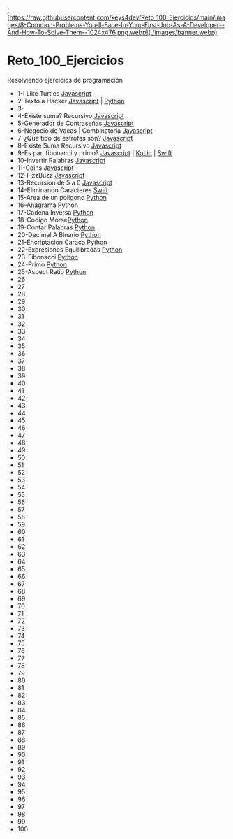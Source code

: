 ![https://raw.githubusercontent.com/keys4dev/Reto_100_Ejercicios/main/images/8-Common-Problems-You-ll-Face-In-Your-First-Job-As-A-Developer--And-How-To-Solve-Them--1024x476.png.webp](./images/banner.webp)
# Reto_100_Ejercicios

Resolviendo ejercicios de programación
* 1-I Like Turtles [Javascript](javascript/01_I_like_turtles.js)
* 2-Texto a Hacker [Javascript](javascript/02_to_hacker_language.js) | [Python](python/02_to_hacker_language.py)
* 3-
* 4-Existe suma? Recursivo [Javascript](javascript/04__Sumar_numeros_de_un_string.js)
* 5-Generador de Contraseñas [Javascript](javascript/05_Generador_de_passwords.js)
* 6-Negocio de Vacas | Combinatoria [Javascript](javascript/06_Combinatoria_vacas.js)
* 7-¿Que tipo de estrofas són? [Javascript](javascript/07_Estrofas.js)
* 8-Existe Suma Recursivo [Javascript](javascript/08_Existe_suma_recursivo.js)
* 9-Es par, fibonacci y primo? [Javascript](javascript/09_Par_Fibonnaci_Primo.js) | [Kotlin](kotlin/09_Par_Fibonnaci_Primo.kt) | [Swift](swift/09_Par_Fibonnaci_Primo.swift)
* 10-Invertir Palabras [Javascript](javascript/10_Invertir_palabras.js)
* 11-Coins [Javascript](javascript/11_coins.js)
* 12-FizzBuzz [Javascript](javascript/12_fizzbuzz.js)
* 13-Recursion de 5 a 0 [Javascript](javascript/13_recursion_5_a_0.js)
* 14-Eliminando Caracteres [Swift](swift/14_EliminadoCaracteres.swift)
* 15-Area de un poligono [Python](python/15_area_poligono.py)
* 16-Anagrama [Python](python/16_anagrama.py)
* 17-Cadena Inversa [Python](python/17_cadena_inversa.py)
* 18-Codigo Morse[Python](python/18_codigo_morse.py)
* 19-Contar Palabras [Python](python/19_contar_palabras.py)
* 20-Decimal A Binario [Python](python/20_decimal_a_binario.py)
* 21-Encriptacion Caraca [Python](python/21_encriptacion_karaca.py)
* 22-Expresiones Equilibradas [Python](python/22_expresiones_equilibradas.py) 
* 23-Fibonacci [Python](python/23_fibonacci.py)
* 24-Primo [Python](python/24_primo.py)
* 25-Aspect Ratio [Python](python/25_aspect_ratio.py)
* 26
* 27
* 28
* 29
* 30
* 31
* 32
* 33
* 34
* 35
* 36
* 37
* 38
* 39
* 40
* 41
* 42
* 43
* 44
* 45
* 46
* 47
* 48
* 49
* 50
* 51
* 52
* 53
* 54
* 55
* 56
* 57
* 58
* 59
* 60
* 61
* 62
* 63
* 64
* 65
* 66
* 67
* 68
* 69
* 70
* 71
* 72
* 73
* 74
* 75
* 76
* 77
* 78
* 79
* 80
* 81
* 82
* 83
* 84
* 85
* 86
* 87
* 88
* 89
* 90
* 91
* 92
* 93
* 94
* 95
* 96
* 97
* 98
* 99
* 100
